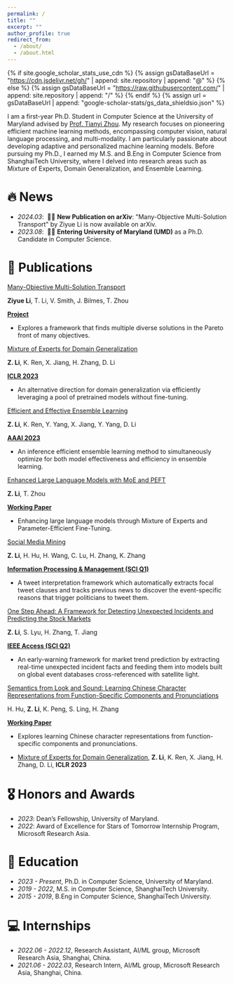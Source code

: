 ```yaml
---
permalink: /
title: ""
excerpt: ""
author_profile: true
redirect_from: 
  - /about/
  - /about.html
---
```


{% if site.google_scholar_stats_use_cdn %}
{% assign gsDataBaseUrl = "https://cdn.jsdelivr.net/gh/" | append: site.repository | append: "@" %}
{% else %}
{% assign gsDataBaseUrl = "https://raw.githubusercontent.com/" | append: site.repository | append: "/" %}
{% endif %}
{% assign url = gsDataBaseUrl | append: "google-scholar-stats/gs_data_shieldsio.json" %}

<span class='anchor' id='about-me'></span>

I am a first-year Ph.D. Student in Computer Science at the University of Maryland advised by [Prof. Tianyi Zhou](https://tianyizhou.github.io/cv/). My research focuses on pioneering efficient machine learning methods, encompassing computer vision, natural language processing, and multi-modality. I am particularly passionate about developing adaptive and personalized machine learning models. Before pursuing my Ph.D., I earned my M.S. and B.Eng in Computer Science from ShanghaiTech University, where I delved into research areas such as Mixture of Experts, Domain Generalization, and Ensemble Learning. 


# 🔥 News
- *2024.03*: &nbsp;🎉🎉 **New Publication on arXiv**: "Many-Objective Multi-Solution Transport" by Ziyue Li is now available on arXiv.
- *2023.08*: &nbsp;🎉🎉 **Entering University of Maryland (UMD)** as a Ph.D. Candidate in Computer Science.

# 📝 Publications 

[Many-Objective Multi-Solution Transport](https://arxiv.org/abs/your-paper-link)

**Ziyue Li**, T. Li, V. Smith, J. Bilmes, T. Zhou

[**Project**](https://arxiv.org/abs/your-paper-link)
- Explores a framework that finds multiple diverse solutions in the Pareto front of many objectives.

[Mixture of Experts for Domain Generalization](https://openreview.net/forum?id=BqrPeZ_e5P)

**Z. Li**, K. Ren, X. Jiang, H. Zhang, D. Li

[**ICLR 2023**](https://openreview.net/forum?id=BqrPeZ_e5P)
- An alternative direction for domain generalization via efficiently leveraging a pool of pretrained models without fine-tuning.

[Efficient and Effective Ensemble Learning](https://seqml.github.io/irene/)

**Z. Li**, K. Ren, Y. Yang, X. Jiang, Y. Yang, D. Li

[**AAAI 2023**](https://seqml.github.io/irene/)
- An inference efficient ensemble learning method to simultaneously optimize for both model effectiveness and efficiency in ensemble learning.

[Enhanced Large Language Models with MoE and PEFT](https://arxiv.org/abs/your-paper-link)

**Z. Li**, T. Zhou

[**Working Paper**](https://arxiv.org/abs/your-paper-link)
- Enhancing large language models through Mixture of Experts and Parameter-Efficient Fine-Tuning.

[Social Media Mining](https://www.sciencedirect.com/science/article/pii/S0306457322000218)

**Z. Li**, H. Hu, H. Wang, C. Lu, H. Zhang, K. Zhang

[**Information Processing & Management (SCI Q1)**](https://www.sciencedirect.com/science/article/pii/S0306457322000218)
- A tweet interpretation framework which automatically extracts focal tweet clauses and tracks previous news to discover the event-specific reasons that trigger politicians to tweet them.

[One Step Ahead: A Framework for Detecting Unexpected Incidents and Predicting the Stock Markets](https://ieeexplore.ieee.org/document/9354149)

**Z. Li**, S. Lyu, H. Zhang, T. Jiang

[**IEEE Access (SCI Q2)**](https://ieeexplore.ieee.org/document/9354149)
- An early-warning framework for market trend prediction by extracting real-time unexpected incident facts and feeding them into models built on global event databases cross-referenced with satellite light.

[Semantics from Look and Sound: Learning Chinese Character Representations from Function-Specific Components and Pronunciations](https://your-paper-link)

H. Hu, **Z. Li**, K. Peng, S. Ling, H. Zhang

[**Working Paper**](https://your-paper-link)
- Explores learning Chinese character representations from function-specific components and pronunciations.

</div>
</div>

- [Mixture of Experts for Domain Generalization](https://openreview.net/forum?id=BqrPeZ_e5P), **Z. Li**, K. Ren, X. Jiang, H. Zhang, D. Li, **ICLR 2023**

# 🎖 Honors and Awards
- *2023*: Dean’s Fellowship, University of Maryland.
- *2022*: Award of Excellence for Stars of Tomorrow Internship Program, Microsoft Research Asia.

# 📖 Education
- *2023 - Present*, Ph.D. in Computer Science, University of Maryland.
- *2019 - 2022*, M.S. in Computer Science, ShanghaiTech University.
- *2015 - 2019*, B.Eng in Computer Science, ShanghaiTech University.

# 💻 Internships
- *2022.06 - 2022.12*, Research Assistant, AI/ML group, Microsoft Research Asia, Shanghai, China.
- *2021.06 - 2022.03*, Research Intern, AI/ML group, Microsoft Research Asia, Shanghai, China.
